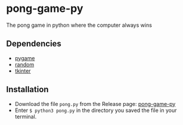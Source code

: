 # pong-game-py

The pong game in python where the computer always wins

## Dependencies

- [pygame](https://www.pygame.org/news)
- [random]()
- [tkinter]()

## Installation

- Download the file `pong.py` from the Release page: [pong-game-py](https://github.com/nazy00/pong-game-py)
- Enter `$ python3 pong.py` in the directory you saved the file in your terminal.
